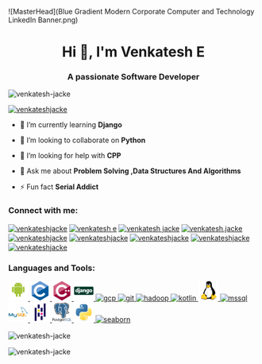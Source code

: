 ![MasterHead](Blue Gradient Modern Corporate Computer and Technology LinkedIn Banner.png)

<h1 align="center">Hi 👋, I'm Venkatesh E</h1>
<h3 align="center">A passionate Software Developer</h3>

<p align="left"> <img src="https://komarev.com/ghpvc/?username=venkatesh-jacke&label=Profile%20views&color=0e75b6&style=flat" alt="venkatesh-jacke" /> </p>

<p align="left"> <a href="https://twitter.com/venkateshjacke" target="blank"><img src="https://img.shields.io/twitter/follow/venkateshjacke?logo=twitter&style=for-the-badge" alt="venkateshjacke" /></a> </p>

- 🌱 I’m currently learning **Django**

- 👯 I’m looking to collaborate on **Python**

- 🤝 I’m looking for help with **CPP**

- 💬 Ask me about **Problem Solving ,Data Structures And Algorithms**

- ⚡ Fun fact **Serial Addict**

<h3 align="left">Connect with me:</h3>
<p align="left">
<a href="https://twitter.com/venkateshjacke" target="blank"><img align="center" src="https://raw.githubusercontent.com/rahuldkjain/github-profile-readme-generator/master/src/images/icons/Social/twitter.svg" alt="venkateshjacke" height="30" width="40" /></a>
<a href="https://linkedin.com/in/venkatesh e" target="blank"><img align="center" src="https://raw.githubusercontent.com/rahuldkjain/github-profile-readme-generator/master/src/images/icons/Social/linked-in-alt.svg" alt="venkatesh e" height="30" width="40" /></a>
<a href="https://stackoverflow.com/users/venkatesh jacke" target="blank"><img align="center" src="https://raw.githubusercontent.com/rahuldkjain/github-profile-readme-generator/master/src/images/icons/Social/stack-overflow.svg" alt="venkatesh jacke" height="30" width="40" /></a>
<a href="https://fb.com/venkatesh.jacke" target="blank"><img align="center" src="https://raw.githubusercontent.com/rahuldkjain/github-profile-readme-generator/master/src/images/icons/Social/facebook.svg" alt="venkatesh.jacke" height="30" width="40" /></a>
<a href="https://instagram.com/venkateshjacke" target="blank"><img align="center" src="https://raw.githubusercontent.com/rahuldkjain/github-profile-readme-generator/master/src/images/icons/Social/instagram.svg" alt="venkateshjacke" height="30" width="40" /></a>
<a href="https://www.codechef.com/users/venkateshjacke" target="blank"><img align="center" src="https://cdn.jsdelivr.net/npm/simple-icons@3.1.0/icons/codechef.svg" alt="venkateshjacke" height="30" width="40" /></a>
<a href="https://www.hackerrank.com/venkateshjacke" target="blank"><img align="center" src="https://raw.githubusercontent.com/rahuldkjain/github-profile-readme-generator/master/src/images/icons/Social/hackerrank.svg" alt="venkateshjacke" height="30" width="40" /></a>
<a href="https://www.leetcode.com/venkateshjacke" target="blank"><img align="center" src="https://raw.githubusercontent.com/rahuldkjain/github-profile-readme-generator/master/src/images/icons/Social/leet-code.svg" alt="venkateshjacke" height="30" width="40" /></a>
<a href="https://auth.geeksforgeeks.org/user/venkateshjacke" target="blank"><img align="center" src="https://raw.githubusercontent.com/rahuldkjain/github-profile-readme-generator/master/src/images/icons/Social/geeks-for-geeks.svg" alt="venkateshjacke" height="30" width="40" /></a>
</p>

<h3 align="left">Languages and Tools:</h3>
<p align="left"> <a href="https://developer.android.com" target="_blank" rel="noreferrer"> <img src="https://raw.githubusercontent.com/devicons/devicon/master/icons/android/android-original-wordmark.svg" alt="android" width="40" height="40"/> </a> <a href="https://www.cprogramming.com/" target="_blank" rel="noreferrer"> <img src="https://raw.githubusercontent.com/devicons/devicon/master/icons/c/c-original.svg" alt="c" width="40" height="40"/> </a> <a href="https://www.w3schools.com/cpp/" target="_blank" rel="noreferrer"> <img src="https://raw.githubusercontent.com/devicons/devicon/master/icons/cplusplus/cplusplus-original.svg" alt="cplusplus" width="40" height="40"/> </a> <a href="https://www.djangoproject.com/" target="_blank" rel="noreferrer"> <img src="https://raw.githubusercontent.com/devicons/devicon/master/icons/django/django-original.svg" alt="django" width="40" height="40"/> </a> <a href="https://cloud.google.com" target="_blank" rel="noreferrer"> <img src="https://www.vectorlogo.zone/logos/google_cloud/google_cloud-icon.svg" alt="gcp" width="40" height="40"/> </a> <a href="https://git-scm.com/" target="_blank" rel="noreferrer"> <img src="https://www.vectorlogo.zone/logos/git-scm/git-scm-icon.svg" alt="git" width="40" height="40"/> </a> <a href="https://hadoop.apache.org/" target="_blank" rel="noreferrer"> <img src="https://www.vectorlogo.zone/logos/apache_hadoop/apache_hadoop-icon.svg" alt="hadoop" width="40" height="40"/> </a> <a href="https://kotlinlang.org" target="_blank" rel="noreferrer"> <img src="https://www.vectorlogo.zone/logos/kotlinlang/kotlinlang-icon.svg" alt="kotlin" width="40" height="40"/> </a> <a href="https://www.linux.org/" target="_blank" rel="noreferrer"> <img src="https://raw.githubusercontent.com/devicons/devicon/master/icons/linux/linux-original.svg" alt="linux" width="40" height="40"/> </a> <a href="https://www.microsoft.com/en-us/sql-server" target="_blank" rel="noreferrer"> <img src="https://www.svgrepo.com/show/303229/microsoft-sql-server-logo.svg" alt="mssql" width="40" height="40"/> </a> <a href="https://www.mysql.com/" target="_blank" rel="noreferrer"> <img src="https://raw.githubusercontent.com/devicons/devicon/master/icons/mysql/mysql-original-wordmark.svg" alt="mysql" width="40" height="40"/> </a> <a href="https://pandas.pydata.org/" target="_blank" rel="noreferrer"> <img src="https://raw.githubusercontent.com/devicons/devicon/2ae2a900d2f041da66e950e4d48052658d850630/icons/pandas/pandas-original.svg" alt="pandas" width="40" height="40"/> </a> <a href="https://www.postgresql.org" target="_blank" rel="noreferrer"> <img src="https://raw.githubusercontent.com/devicons/devicon/master/icons/postgresql/postgresql-original-wordmark.svg" alt="postgresql" width="40" height="40"/> </a> <a href="https://www.python.org" target="_blank" rel="noreferrer"> <img src="https://raw.githubusercontent.com/devicons/devicon/master/icons/python/python-original.svg" alt="python" width="40" height="40"/> </a> <a href="https://seaborn.pydata.org/" target="_blank" rel="noreferrer"> <img src="https://seaborn.pydata.org/_images/logo-mark-lightbg.svg" alt="seaborn" width="40" height="40"/> </a> </p>

<p><img align="center" src="https://github-readme-stats.vercel.app/api/top-langs?username=venkatesh-jacke&show_icons=true&locale=en&layout=compact" alt="venkatesh-jacke" /></p>

<p><img align="center" src="https://github-readme-streak-stats.herokuapp.com/?user=venkatesh-jacke&" alt="venkatesh-jacke" /></p>

